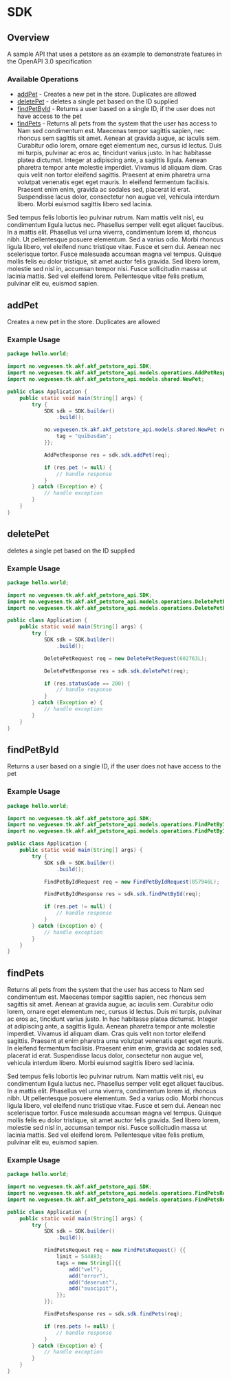 # SDK

## Overview

A sample API that uses a petstore as an example to demonstrate features in the OpenAPI 3.0 specification

### Available Operations

* [addPet](#addpet) - Creates a new pet in the store. Duplicates are allowed
* [deletePet](#deletepet) - deletes a single pet based on the ID supplied
* [findPetById](#findpetbyid) - Returns a user based on a single ID, if the user does not have access to the pet
* [findPets](#findpets) - Returns all pets from the system that the user has access to
Nam sed condimentum est. Maecenas tempor sagittis sapien, nec rhoncus sem sagittis sit amet. Aenean at gravida augue, ac iaculis sem. Curabitur odio lorem, ornare eget elementum nec, cursus id lectus. Duis mi turpis, pulvinar ac eros ac, tincidunt varius justo. In hac habitasse platea dictumst. Integer at adipiscing ante, a sagittis ligula. Aenean pharetra tempor ante molestie imperdiet. Vivamus id aliquam diam. Cras quis velit non tortor eleifend sagittis. Praesent at enim pharetra urna volutpat venenatis eget eget mauris. In eleifend fermentum facilisis. Praesent enim enim, gravida ac sodales sed, placerat id erat. Suspendisse lacus dolor, consectetur non augue vel, vehicula interdum libero. Morbi euismod sagittis libero sed lacinia.

Sed tempus felis lobortis leo pulvinar rutrum. Nam mattis velit nisl, eu condimentum ligula luctus nec. Phasellus semper velit eget aliquet faucibus. In a mattis elit. Phasellus vel urna viverra, condimentum lorem id, rhoncus nibh. Ut pellentesque posuere elementum. Sed a varius odio. Morbi rhoncus ligula libero, vel eleifend nunc tristique vitae. Fusce et sem dui. Aenean nec scelerisque tortor. Fusce malesuada accumsan magna vel tempus. Quisque mollis felis eu dolor tristique, sit amet auctor felis gravida. Sed libero lorem, molestie sed nisl in, accumsan tempor nisi. Fusce sollicitudin massa ut lacinia mattis. Sed vel eleifend lorem. Pellentesque vitae felis pretium, pulvinar elit eu, euismod sapien.


## addPet

Creates a new pet in the store. Duplicates are allowed

### Example Usage

```java
package hello.world;

import no.vegvesen.tk.akf.akf_petstore_api.SDK;
import no.vegvesen.tk.akf.akf_petstore_api.models.operations.AddPetResponse;
import no.vegvesen.tk.akf.akf_petstore_api.models.shared.NewPet;

public class Application {
    public static void main(String[] args) {
        try {
            SDK sdk = SDK.builder()
                .build();

            no.vegvesen.tk.akf.akf_petstore_api.models.shared.NewPet req = new NewPet("distinctio") {{
                tag = "quibusdam";
            }};            

            AddPetResponse res = sdk.sdk.addPet(req);

            if (res.pet != null) {
                // handle response
            }
        } catch (Exception e) {
            // handle exception
        }
    }
}
```

## deletePet

deletes a single pet based on the ID supplied

### Example Usage

```java
package hello.world;

import no.vegvesen.tk.akf.akf_petstore_api.SDK;
import no.vegvesen.tk.akf.akf_petstore_api.models.operations.DeletePetRequest;
import no.vegvesen.tk.akf.akf_petstore_api.models.operations.DeletePetResponse;

public class Application {
    public static void main(String[] args) {
        try {
            SDK sdk = SDK.builder()
                .build();

            DeletePetRequest req = new DeletePetRequest(602763L);            

            DeletePetResponse res = sdk.sdk.deletePet(req);

            if (res.statusCode == 200) {
                // handle response
            }
        } catch (Exception e) {
            // handle exception
        }
    }
}
```

## findPetById

Returns a user based on a single ID, if the user does not have access to the pet

### Example Usage

```java
package hello.world;

import no.vegvesen.tk.akf.akf_petstore_api.SDK;
import no.vegvesen.tk.akf.akf_petstore_api.models.operations.FindPetByIdRequest;
import no.vegvesen.tk.akf.akf_petstore_api.models.operations.FindPetByIdResponse;

public class Application {
    public static void main(String[] args) {
        try {
            SDK sdk = SDK.builder()
                .build();

            FindPetByIdRequest req = new FindPetByIdRequest(857946L);            

            FindPetByIdResponse res = sdk.sdk.findPetById(req);

            if (res.pet != null) {
                // handle response
            }
        } catch (Exception e) {
            // handle exception
        }
    }
}
```

## findPets

Returns all pets from the system that the user has access to
Nam sed condimentum est. Maecenas tempor sagittis sapien, nec rhoncus sem sagittis sit amet. Aenean at gravida augue, ac iaculis sem. Curabitur odio lorem, ornare eget elementum nec, cursus id lectus. Duis mi turpis, pulvinar ac eros ac, tincidunt varius justo. In hac habitasse platea dictumst. Integer at adipiscing ante, a sagittis ligula. Aenean pharetra tempor ante molestie imperdiet. Vivamus id aliquam diam. Cras quis velit non tortor eleifend sagittis. Praesent at enim pharetra urna volutpat venenatis eget eget mauris. In eleifend fermentum facilisis. Praesent enim enim, gravida ac sodales sed, placerat id erat. Suspendisse lacus dolor, consectetur non augue vel, vehicula interdum libero. Morbi euismod sagittis libero sed lacinia.

Sed tempus felis lobortis leo pulvinar rutrum. Nam mattis velit nisl, eu condimentum ligula luctus nec. Phasellus semper velit eget aliquet faucibus. In a mattis elit. Phasellus vel urna viverra, condimentum lorem id, rhoncus nibh. Ut pellentesque posuere elementum. Sed a varius odio. Morbi rhoncus ligula libero, vel eleifend nunc tristique vitae. Fusce et sem dui. Aenean nec scelerisque tortor. Fusce malesuada accumsan magna vel tempus. Quisque mollis felis eu dolor tristique, sit amet auctor felis gravida. Sed libero lorem, molestie sed nisl in, accumsan tempor nisi. Fusce sollicitudin massa ut lacinia mattis. Sed vel eleifend lorem. Pellentesque vitae felis pretium, pulvinar elit eu, euismod sapien.


### Example Usage

```java
package hello.world;

import no.vegvesen.tk.akf.akf_petstore_api.SDK;
import no.vegvesen.tk.akf.akf_petstore_api.models.operations.FindPetsRequest;
import no.vegvesen.tk.akf.akf_petstore_api.models.operations.FindPetsResponse;

public class Application {
    public static void main(String[] args) {
        try {
            SDK sdk = SDK.builder()
                .build();

            FindPetsRequest req = new FindPetsRequest() {{
                limit = 544883;
                tags = new String[]{{
                    add("vel"),
                    add("error"),
                    add("deserunt"),
                    add("suscipit"),
                }};
            }};            

            FindPetsResponse res = sdk.sdk.findPets(req);

            if (res.pets != null) {
                // handle response
            }
        } catch (Exception e) {
            // handle exception
        }
    }
}
```

